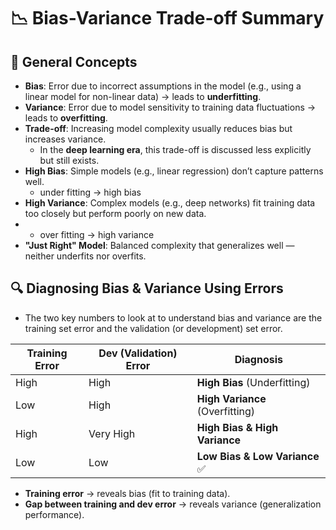 # 📉 Bias-Variance Trade-off Summary

## 🧠 General Concepts

- **Bias**: Error due to incorrect assumptions in the model (e.g., using a linear model for non-linear data) → leads to **underfitting**.
- **Variance**: Error due to model sensitivity to training data fluctuations → leads to **overfitting**.
- **Trade-off**: Increasing model complexity usually reduces bias but increases variance.  
  - In the **deep learning era**, this trade-off is discussed less explicitly but still exists.
- **High Bias**: Simple models (e.g., linear regression) don’t capture patterns well.
  - under fitting -> high bias
- **High Variance**: Complex models (e.g., deep networks) fit training data too closely but perform poorly on new data.
-  - over fitting -> high variance
- **"Just Right" Model**: Balanced complexity that generalizes well — neither underfits nor overfits.
 

## 🔍 Diagnosing Bias & Variance Using Errors

-  The two key numbers to look at to understand bias and variance are the training set error and the validation (or development) set error.

| Training Error | Dev (Validation) Error | Diagnosis                     |
|----------------|------------------------|-------------------------------|
| High           | High                   | **High Bias** (Underfitting)  |
| Low            | High                   | **High Variance** (Overfitting) |
| High           | Very High              | **High Bias & High Variance** |
| Low            | Low                    | **Low Bias & Low Variance** ✅ |

- **Training error** → reveals bias (fit to training data).
- **Gap between training and dev error** → reveals variance (generalization performance).


